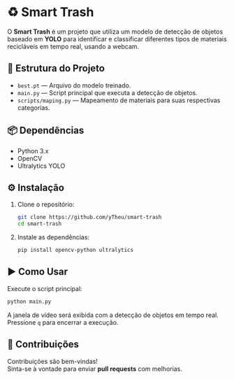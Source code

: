 # ♻️ Smart Trash

O **Smart Trash** é um projeto que utiliza um modelo de detecção de objetos baseado em **YOLO** para identificar e classificar diferentes tipos de materiais recicláveis em tempo real, usando a webcam.

## 📁 Estrutura do Projeto

- `best.pt` — Arquivo do modelo treinado.
- `main.py` — Script principal que executa a detecção de objetos.
- `scripts/maping.py` — Mapeamento de materiais para suas respectivas categorias.

## 📦 Dependências

- Python 3.x
- OpenCV
- Ultralytics YOLO

## ⚙️ Instalação

1. Clone o repositório:
   ```bash
   git clone https://github.com/yTheu/smart-trash
   cd smart-trash
   ```

2. Instale as dependências:
   ```bash
   pip install opencv-python ultralytics
   ```

## ▶️ Como Usar

Execute o script principal:
```bash
python main.py
```

A janela de vídeo será exibida com a detecção de objetos em tempo real.  
Pressione `q` para encerrar a execução.

## 🤝 Contribuições

Contribuições são bem-vindas!  
Sinta-se à vontade para enviar **pull requests** com melhorias.
